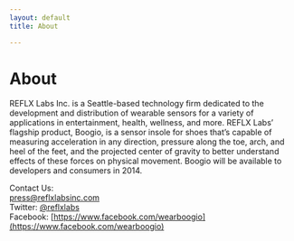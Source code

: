 ```yaml
---
layout: default
title: About

---
```


# About

REFLX Labs Inc. is a Seattle-based technology firm dedicated to the development and distribution of wearable sensors for a variety of applications in entertainment, health, wellness, and more. REFLX Labs’ flagship product, Boogio, is a sensor insole for shoes that’s capable of measuring acceleration in any direction, pressure along the toe, arch, and heel of the feet, and the projected center of gravity to better understand effects of these forces on physical movement. Boogio will be available to developers and consumers in 2014.

Contact Us:<br>
[press@reflxlabsinc.com](mailto:press@reflxlabsinc.com)<br>
Twitter: [@reflxlabs](https://twitter.com/reflxlabs)<br>
Facebook: [https://www.facebook.com/wearboogio](https://www.facebook.com/wearboogio)
